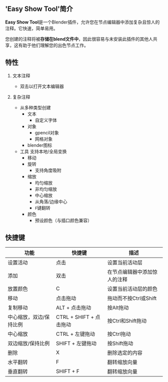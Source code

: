 ## 'Easy Show Tool'简介

**Easy Show Tool**是一个Blender插件，允许您在节点编辑器中添加复杂且惊人的注释。它快速，简单易用。

您创建的注释将被**存储在blend文件中**，因此很容易与未安装此插件的其他人共享，这有助于他们理解您的出色节点工作。

## 特性

1. 文本注释

    + 双击以打开文本编辑器

2. 复杂注释

    + 从多种类型创建
        + 文本
            + 自定义字体
        + 对象
            + gpencil对象
            + 网格对象
        + blender图标
    + 工具
      支持本地/全局变换
        + 移动
        + 旋转
            + 支持角度吸附
        + 缩放
            + 均匀缩放
            + 非均匀缩放
            + 中心缩放
            + 从角落/边缘中心
            + `F`键翻转
        + 颜色
            + 预设颜色（与插口颜色兼容）

## 快捷键

| 功能                                  | 快捷键                    | 描述                                     |
|---------------------------------------|---------------------------|-------------------------------------------|
| 设置活动                              | 点击                       | 设置当前活动层                            |
| 添加                                  | 双击                       | 在节点编辑器中添加惊人的注释              |
| 放置颜色                              | C                         | 设置当前活动层的颜色                      |
| 移动                                  | 点击拖动                   | 拖动而不按Ctrl或Shift                     |
| 复制移动                              | ALT + 点击拖动             | 按Alt拖动                                |
| 中心缩放，双边/保持比例               | CTRL + SHIFT + 点击拖动    | 按Ctrl和Shift拖动                        |
| 中心缩放                              | CTRL + 左键拖动            | 按Ctrl拖动                               |
| 双边缩放/保持比例                     | SHIFT + 左键拖动           | 按Shift拖动                              |
| 删除                                  | X                         | 删除选定的内容                            |
| 水平翻转                              | F                         | 翻转缩放向量                             |
| 垂直翻转                              | SHIFT + F                 | 翻转缩放向量                             |